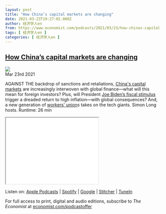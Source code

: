 ```yaml
---
layout: post
title: "How China’s capital markets are changing"
date: 2021-03-23T19:27:02.000Z
author: 经济学人en
from: https://www.economist.com/podcasts/2021/03/23/how-chinas-capital-markets-are-changing
tags: [ 经济学人en ]
categories: [ 经济学人en ]
---
```

<!--1616527622000-->
[How China’s capital markets are changing](https://www.economist.com/podcasts/2021/03/23/how-chinas-capital-markets-are-changing)
------

<div>
<img src="https://images.weserv.nl/?url=www.economist.com/img/b/1280/720/90/sites/default/files/20210327_blp504_1.jpg"/><div></div><aside ><div ><time itemscope="" itemType="http://schema.org/DateTime" dateTime="2021-03-23T18:41:21Z" >Mar 23rd 2021</time><meta itemProp="author" content="The Economist"/></div><div ></div></aside><p >AGAINST THE backdrop of sanctions and retaliations, <a href="https://www.economist.com/finance-and-economics/2021/03/18/chinas-markets-are-shaking-off-their-casino-reputation">China&#x27;s capital markets</a> are increasingly interwoven with global finance—what will this mean for foreign investors? Plus, will President <a href="https://www.economist.com/leaders/2021/03/13/joe-bidens-stimulus-is-a-high-stakes-gamble-for-america-and-the-world">Joe Biden’s fiscal stimulus</a> trigger a dreaded return to high inflation—with global consequences? And, a new generation of <a href="https://www.economist.com/business/2021/02/11/unions-take-on-amazon-and-alphabet-big-tech-watch-out">workers&#x27; union</a>s takes on the tech giants. Simon Long hosts. Runtime: 26 min</p><p ><iframe height="215" src="//embed.acast.com/theeconomistmoneytalks/moneytalks-overthegreatwall"></iframe></p><p >Listen on: <a href="https://www.economist.comhttps://podcasts.apple.com/us/podcast/id420929545">Apple Podcasts</a> | <a href="https://www.economist.comhttps://open.spotify.com/show/2Yvo8QxZf7WlSEsIwKjtX4">Spotify</a> | <a href="https://www.economist.comhttps://podcasts.google.com/feed/aHR0cHM6Ly9yc3MuYWNhc3QuY29tL3RoZWVjb25vbWlzdG1vbmV5dGFsa3M">Google</a> | <a href="https://www.economist.comhttps://www.stitcher.com/podcast/the-economist-money-talks?refid=stpr">Stitcher</a> | <a href="https://www.economist.comhttps://tunein.com/podcasts/Business--Economics-Podcasts/Money-talks-from-Economist-Radio-p603831//">TuneIn</a></p><p >For full access to print, digital and audio editions, subscribe to <em>The Economist</em> at <a href="https://www.economist.comhttps://economist.com/podcastoffer">economist.com/podcastoffer</a></p>
</div>
